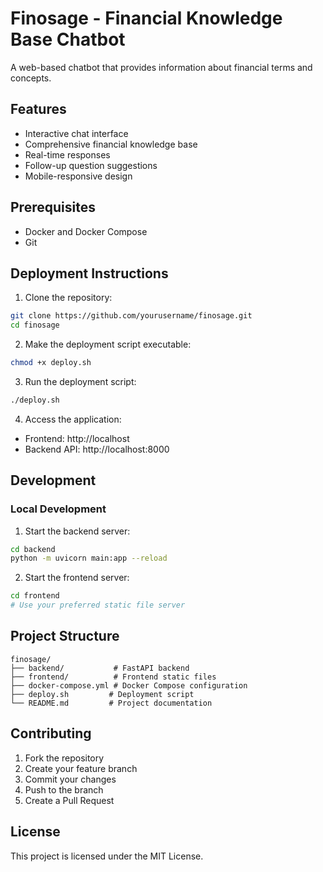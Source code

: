 # Finosage - Financial Knowledge Base Chatbot

A web-based chatbot that provides information about financial terms and concepts.

## Features

- Interactive chat interface
- Comprehensive financial knowledge base
- Real-time responses
- Follow-up question suggestions
- Mobile-responsive design

## Prerequisites

- Docker and Docker Compose
- Git

## Deployment Instructions

1. Clone the repository:
```bash
git clone https://github.com/yourusername/finosage.git
cd finosage
```

2. Make the deployment script executable:
```bash
chmod +x deploy.sh
```

3. Run the deployment script:
```bash
./deploy.sh
```

4. Access the application:
- Frontend: http://localhost
- Backend API: http://localhost:8000

## Development

### Local Development

1. Start the backend server:
```bash
cd backend
python -m uvicorn main:app --reload
```

2. Start the frontend server:
```bash
cd frontend
# Use your preferred static file server
```

## Project Structure

```
finosage/
├── backend/           # FastAPI backend
├── frontend/          # Frontend static files
├── docker-compose.yml # Docker Compose configuration
├── deploy.sh         # Deployment script
└── README.md         # Project documentation
```

## Contributing

1. Fork the repository
2. Create your feature branch
3. Commit your changes
4. Push to the branch
5. Create a Pull Request

## License

This project is licensed under the MIT License. 